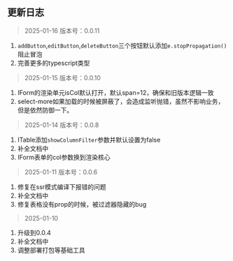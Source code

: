 ## 更新日志

> 2025-01-16 版本号：0.0.11
1. `addButton`,`editButton`,`deleteButton`三个按钮默认添加`e.stopPropagation()`阻止冒泡
2. 完善更多的typescript类型

> 2025-01-15 版本号：0.0.10
1. IForm的渲染单元isCol默认打开，默认span=12，确保和旧版本逻辑一致
2. select-more如果加载的时候被屏蔽了，会造成监听抛错，虽然不影响业务，但是依然防御一下。

> 2025-01-14 版本号：0.0.8
1. ITable添加`showColumnFilter`参数并默认设置为false
2. 补全文档中
3. IForm表单的col参数换到渲染核心

> 2025-01-11 版本号：0.0.6
1. 修复在ssr模式编译下报错的问题
2. 补全文档中
3. 修复表格没有prop的时候，被过滤器隐藏的bug

> 2025-01-10
1. 升级到0.0.4
2. 补全文档中
3. 调整部署打包等基础工具


